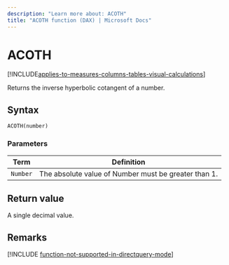 ```yaml
---
description: "Learn more about: ACOTH"
title: "ACOTH function (DAX) | Microsoft Docs"
---
```

# ACOTH

[!INCLUDE[applies-to-measures-columns-tables-visual-calculations](includes/applies-to-measures-columns-tables-visual-calculations.md)]

Returns the inverse hyperbolic cotangent of a number.
  
## Syntax  
  
```dax
ACOTH(number)  
```
  
### Parameters  
  
|Term|Definition|  
|--------|--------------|  
|`Number`|The absolute value of Number must be greater than 1.|  
  
## Return value

A single decimal value.  

## Remarks

[!INCLUDE [function-not-supported-in-directquery-mode](includes/function-not-supported-in-directquery-mode.md)]
